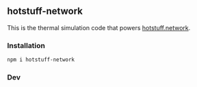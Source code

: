 ## hotstuff-network
This is the thermal simulation code that powers [hotstuff.network](https://hotstuff.network).

### Installation
```sh
npm i hotstuff-network
```

### Dev
